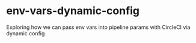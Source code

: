 # env-vars-dynamic-config
Exploring how we can pass env vars into pipeline params with CircleCI via dynamic config
